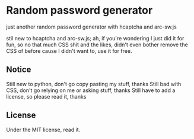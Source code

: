 # Random password generator
just another random password generator with hcaptcha and arc-sw.js 

stil new to hcaptcha and arc-sw.js; ah, if you're wondering I just did it for fun, so no that much CSS shit and the likes, didn't even bother remove the CSS of before cause I didn't want to, use it for free.

## Notice

Still new to python, don't go copy pasting my stuff, thanks
Still bad with CSS, don't go relying on me or asking stuff, thanks
Still have to add a license, so please read it, thanks

## License
Under the MIT license, read it.